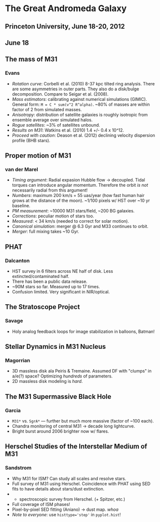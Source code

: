 # The Great Andromeda Galaxy
## Princeton University, June 18-20, 2012

## June 18

## The mass of M31
### Evans

* _Rotation curve_: Corbelli et al. (2010) 8-37 kpc tilted ring analysis.
  There are some asymmetries in outer parts. They also do a disk/bulge
  decomposition. Compare to Seigar et al. (2008).
* _Mass estimators_: calibrating against numerical simulations (GIMIC).
  General form: `M = C * sum(v^2 R^alpha)`. ~80% of masses are within factor
  of 2 from simulated masses.
* _Anisotropy_: distribution of satellite galaxies is roughly isotropic
  from ensemble average over simulated halos.
* _Rogue satellites_: ~3% of satellites unbound.
* _Results on M31_: Watkins et al. (2010) 1.4 +/- 0.4 x 10^12.
* _Proceed with caution_: Deason et al. (2012) declining velocity dispersion
  profile (BHB stars).

## Proper motion of M31
### van der Marel

* _Timing argument_: Radial expasion Hubble flow -> decoupled. Tidal torques
  can introduce angular momentum. Therefore the orbit _is not_ necessarily
  radial from this argument!
* _Numbers_: maximum 200 km/s = 55 uas/year (how fast human hair grows at the
  distance of the moon). ~1/100 pixels w/ HST over ~10 yr baseline.
* _PM measurement_: ~10000 M31 stars/field, ~200 BG galaxies.
* _Corrections_: peculiar motion of stars too.
* _Measured_: < 34 km/s (needed to correct for solar motion).
* _Canonical simulation_: merger @ 6.3 Gyr and M33 continues to orbit.
* _Merger_: full mixing takes ~10 Gyr.

## PHAT
### Dalcanton

* HST survey in 6 filters across NE half of disk. Less extincted/contaminated
  half.
* There has been a public data release.
* ~90M stars so far. Measured up to 17 times.
* Confusion limited. Very significant in NIR/optical.

## The Stratoscope Project
### Savage

* Holy analog feedback loops for image stabilization in balloons, Batman!

## Stellar Dynamics in M31 Nucleus
### Magorrian

* 3D massless disk ala Peiris & Tremaine. Assumed DF with "clumps" in a/e(?)
  space? Optimizing _hundreds_ of parameters.
* 2D massless disk modeling is _hard_.

## The M31 Supermassive Black Hole
### Garcia

* `M31*` vs. `SgrA*` — further but much more massive (factor of ~100 each).
* Chandra monitoring of central M31 -> decade long lightcurve.
* Bright burst around 2006 brighter now w/ flares.

## Herschel Studies of the Interstellar Medium of M31
### Sandstrom

* Why M31 for ISM? Can study all scales and resolve stars.
* Full survey of M31 using Herschel. Coincidence with PHAT using SED fits
  to have details about stars/dust extinction.
* + spectroscopic survey from Herschel. (+ Spitzer, etc.)
* Full coverage of ISM phases!
* Pixel-by-pixel SED fitting (Aniano) -> dust map. _whoa_
* _Note to everyone_: use `histtype='step'` in `pyplot.hist`!
